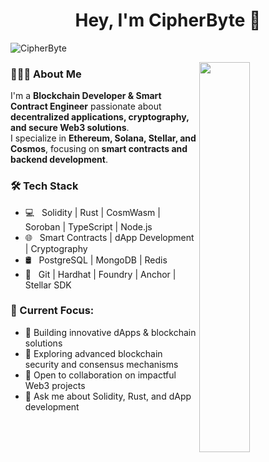 <h1 align="center">Hey, I'm CipherByte 👋</h1>

<p align="left"> 
  <img src="https://komarev.com/ghpvc/?username=CipherByte&label=Profile%20views&color=0e75b6&style=flat" alt="CipherByte" /> 
</p>

<p align="center">
<!-- <a href="https://www.linkedin.com/in/yourprofile/"><img src="https://img.shields.io/badge/linkedin-%230177B5?style=flat&logo=linkedin&logoColor=white"/></a>
<a href="https://twitter.com/yourhandle"><img src="https://img.shields.io/badge/twitter-%231FA1F1?style=flat&logo=twitter&logoColor=white"/></a>
<a href="https://linktr.ee/yourprofile"><img src="https://img.shields.io/badge/linktree-%FFFFFF?style=flat&logo=linktree&logoColor=white"/></a>
<a href="https://www.instagram.com/yourhandle/"><img src="https://img.shields.io/badge/instagram-%23E4415F?style=flat&logo=instagram&logoColor=white"/></a> -->
</p>

<img src="https://media4.giphy.com/media/v1.Y2lkPTc5MGI3NjExaXZ6OG1wN3VwbGs4Zm96enAzOXo3OXpvcjJyeXpsd3AwbnZ3eW9haCZlcD12MV9pbnRlcm5hbF9naWZfYnlfaWQmY3Q9Zw/QnU6mOrBbElaIQz4Fe/giphy.gif" align="right" width="40%"/>

<h3> 👨🏻‍💻 About Me </h3>

I'm a **Blockchain Developer & Smart Contract Engineer** passionate about **decentralized applications, cryptography, and secure Web3 solutions**.  
I specialize in **Ethereum, Solana, Stellar, and Cosmos**, focusing on **smart contracts and backend development**.

<h3>🛠 Tech Stack</h3>

- 💻 &nbsp; Solidity | Rust | CosmWasm | Soroban | TypeScript | Node.js  
- 🌐 &nbsp; Smart Contracts | dApp Development | Cryptography  
- 🛢 &nbsp; PostgreSQL | MongoDB | Redis  
- 🔧 &nbsp; Git | Hardhat | Foundry | Anchor | Stellar SDK  

<h3>📌 Current Focus:</h3>

- 🔭 Building innovative dApps & blockchain solutions  
- 🌱 Exploring advanced blockchain security and consensus mechanisms  
- 👯 Open to collaboration on impactful Web3 projects  
- 💬 Ask me about Solidity, Rust, and dApp development  

<!-- 
[![CipherByte's GitHub Stats](https://github-readme-stats.vercel.app/api?username=CipherByte&show_icons=true)](https://github.com/CipherByte) 
-->
